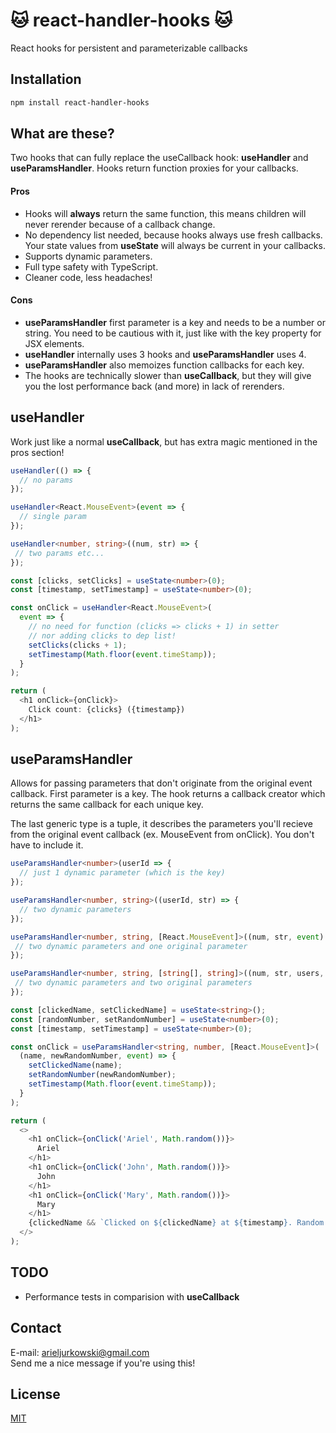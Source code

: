 # 🐱 react-handler-hooks 🐱
React hooks for persistent and parameterizable callbacks
## Installation
```bash
npm install react-handler-hooks
```
## What are these?
Two hooks that can fully replace the useCallback hook: **useHandler** and **useParamsHandler**. Hooks return function proxies for your callbacks.
#### Pros
- Hooks will **always** return the same function, this means children will never rerender because of a callback change.
- No dependency list needed, because hooks always use fresh callbacks. Your state values from **useState** will always be current in your callbacks.
- Supports dynamic parameters.
- Full type safety with TypeScript.
- Cleaner code, less headaches!
#### Cons
- **useParamsHandler** first parameter is a key and needs to be a number or string. You need to be cautious with it, just like with the key property for JSX elements. 
- **useHandler** internally uses 3 hooks and **useParamsHandler** uses 4. 
- **useParamsHandler** also memoizes function callbacks for each key.
- The hooks are technically slower than **useCallback**, but they will give you the lost performance back (and more) in lack of rerenders.
## useHandler
Work just like a normal **useCallback**, but has extra magic mentioned in the pros section!
```typescript jsx
useHandler(() => {
  // no params
});

useHandler<React.MouseEvent>(event => {
  // single param
});

useHandler<number, string>((num, str) => {
 // two params etc...
});
```
```typescript jsx
const [clicks, setClicks] = useState<number>(0);
const [timestamp, setTimestamp] = useState<number>(0);

const onClick = useHandler<React.MouseEvent>(
  event => {
    // no need for function (clicks => clicks + 1) in setter
    // nor adding clicks to dep list!
    setClicks(clicks + 1);
    setTimestamp(Math.floor(event.timeStamp));
  }
);

return (
  <h1 onClick={onClick}>
    Click count: {clicks} ({timestamp})
  </h1>
);
```
## useParamsHandler
Allows for passing parameters that don't originate from the original event callback. First parameter is a key. The hook returns a callback creator which returns the same callback for each unique key.

The last generic type is a tuple, it describes the parameters you'll recieve from the original event callback (ex. MouseEvent from onClick). You don't have to include it.
```typescript jsx
useParamsHandler<number>(userId => {
  // just 1 dynamic parameter (which is the key)
});

useParamsHandler<number, string>((userId, str) => {
  // two dynamic parameters
});

useParamsHandler<number, string, [React.MouseEvent]>((num, str, event) => {
 // two dynamic parameters and one original parameter
});

useParamsHandler<number, string, [string[], string]>((num, str, users, str2) => {
 // two dynamic parameters and two original parameters
});
```
```typescript jsx
const [clickedName, setClickedName] = useState<string>();
const [randomNumber, setRandomNumber] = useState<number>(0);
const [timestamp, setTimestamp] = useState<number>(0);

const onClick = useParamsHandler<string, number, [React.MouseEvent]>(
  (name, newRandomNumber, event) => {
    setClickedName(name);
    setRandomNumber(newRandomNumber);
    setTimestamp(Math.floor(event.timeStamp));
  }
);

return (
  <>
    <h1 onClick={onClick('Ariel', Math.random())}>
      Ariel
    </h1>
    <h1 onClick={onClick('John', Math.random())}>
      John
    </h1>
    <h1 onClick={onClick('Mary', Math.random())}>
      Mary
    </h1>
    {clickedName && `Clicked on ${clickedName} at ${timestamp}. Random number is ${randomNumber}`}
  </>
);
```
## TODO
- Performance tests in comparision with **useCallback**
## Contact
E-mail: [arieljurkowski@gmail.com](mailto:arieljurkowski@gmail.com)  
Send me a nice message if you're using this!
## License
[MIT](https://choosealicense.com/licenses/mit/)
